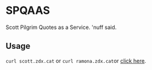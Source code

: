 # SPQAAS

Scott Pilgrim Quotes as a Service. 'nuff said.

## Usage

`curl scott.zdx.cat` or `curl ramona.zdx.cat`or [click here](https://scott.zdx.cat/bread).
